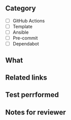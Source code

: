 ## Category

<!-- Check an item your change is most relative. -->
<!-- If there is no relative item, add new one. -->

- [ ] GitHub Actions
- [ ] Template
- [ ] Ansible
- [ ] Pre-commit
- [ ] Dependabot

## What

<!-- Write a brief description of this PR. -->

## Related links

<!-- Write the links related to this PR. -->

## Test perrformed

<!-- Describe how you have tested this PR. -->

## Notes for reviewer

<!-- Write additional information if neccessary. It should be written if there are related PRs that should be merged at the same time. -->
